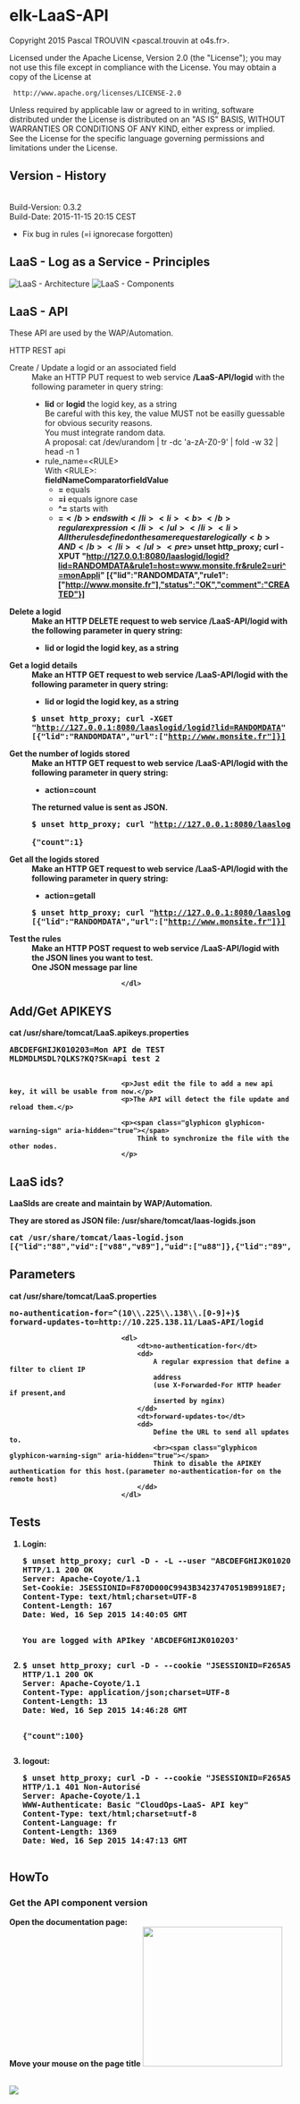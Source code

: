 # elk-LaaS-API

Copyright 2015 Pascal TROUVIN <pascal.trouvin at o4s.fr>.

Licensed under the Apache License, Version 2.0 (the "License");
you may not use this file except in compliance with the License.
You may obtain a copy of the License at

     http://www.apache.org/licenses/LICENSE-2.0

Unless required by applicable law or agreed to in writing, software
distributed under the License is distributed on an "AS IS" BASIS,
WITHOUT WARRANTIES OR CONDITIONS OF ANY KIND, either express or implied.
See the License for the specific language governing permissions and
limitations under the License.

<h2>Version - History</h2>
<br>Build-Version: 0.3.2
<br>Build-Date: 2015-11-15 20:15 CEST
<ul>
<li>Fix bug in rules (=i ignorecase forgotten)</li>
</ul>

<h2>LaaS - Log as a Service - Principles</h2>
<img src="web/images/laas-architecture.png" alt="LaaS - Architecture">
<img src="web/images/LaaS-Components.png" alt="LaaS - Components">
                
<h2>LaaS - API</h2>
                
These API are used by the WAP/Automation.
                
HTTP REST api
                                <dl>
                                    <dt>Create / Update a logid or an associated field</dt>
                                    <dd>
                                        Make an HTTP PUT request to web service <b>/LaaS-API/logid</b>
                                        with the following parameter in query string:
                                        <ul>
                                            <li>
                                                <b>lid</b> or <b>logid</b> the logid key, as a string
                                                <br><span class="glyphicon glyphicon-warning-sign" aria-hidden="true"></span>
                                                Be careful with this key, the value MUST not be easilly guessable for obvious security reasons.
                                                <br>You must integrate random data.
                                                <br>A proposal:  cat /dev/urandom | tr -dc 'a-zA-Z0-9' | fold -w 32 | head -n 1
                                            </li>
                                            <li>
                                                rule_name=&lt;RULE&gt;
                                                <br>With &lt;RULE&gt;:
                                                <br><b>fieldName</b><b>Comparator</b><b>fieldValue</b>
                                                <br><ul>
                                                    <li><b>=</b> equals</li>
                                                    <li><b>=i</b> equals ignore case</li>
                                                    <li><b>^=</b> starts with</li>
                                                    <li><b>=$</b> ends with</li>
                                                    <li><b>~</b> regular expression</li>
                                                </ul>
                                            </li>
                                            <li>All the rules defined on the same request are logically <b>AND</b></li>
                                        </ul>
                                        <pre>$ unset http_proxy; curl -XPUT "http://127.0.0.1:8080/laaslogid/logid?lid=RANDOMDATA&rule1=host=www.monsite.fr&rule2=uri^=monAppli"
[{"lid":"RANDOMDATA","rule1":["http://www.monsite.fr"],"status":"OK","comment":"CREATED"}]
                                        </pre>
                                    </dd>
                                    <dt>Delete a logid</dt>
                                    <dd>
                                        Make an HTTP DELETE request to web service <b>/LaaS-API/logid</b>
                                        with the following parameter in query string:
                                        <ul>
                                            <li>
                                                <b>lid</b> or <b>logid</b> the logid key, as a string
                                            </li>
                                        </ul>
                                    </dd>
                                    <dt>Get a logid details</dt>
                                    <dd>
                                        Make an HTTP GET request to web service <b>/LaaS-API/logid</b>
                                        with the following parameter in query string:
                                        <ul>
                                            <li>
                                                <b>lid</b> or <b>logid</b> the logid key, as a string
                                            </li>
                                        </ul>
                                        <pre>$ unset http_proxy; curl -XGET "http://127.0.0.1:8080/laaslogid/logid?lid=RANDOMDATA"
[{"lid":"RANDOMDATA","url":["http://www.monsite.fr"]}]
                                        </pre>
                                    </dd>
                                    <dt>Get the number of logids stored</dt>
                                    <dd>
                                        Make an HTTP GET request to web service <b>/LaaS-API/logid</b>
                                        with the following parameter in query string:
                                        <ul>
                                            <li>
                                                <b>action=count</b>
                                            </li>
                                        </ul>
                                        The returned value is sent as JSON.
                                        <pre>$ unset http_proxy; curl "http://127.0.0.1:8080/laaslogid/logid?action=count"   
{"count":1}
                                        </pre>
                                    </dd>
                                    <dt>Get all the logids stored</dt>
                                    <dd>
                                        Make an HTTP GET request to web service <b>/LaaS-API/logid</b>
                                        with the following parameter in query string:
                                        <ul>
                                            <li>
                                                <b>action=getall</b>
                                            </li>
                                        </ul>
                                        <pre>$ unset http_proxy; curl "http://127.0.0.1:8080/laaslogid/logid?action=getall"
[{"lid":"RANDOMDATA","url":["http://www.monsite.fr"]}]
                                        </pre>
                                    </dd>
                                    <dt>Test the rules</dt>
                                    <dd>
                                        Make an HTTP POST request to web service <b>/LaaS-API/logid</b>
                                        with the JSON lines you want to test.
                                        <br>One JSON message par line
                                    </dd>
                                    
                                </dl>

<h2>Add/Get APIKEYS</h2>
<p>
<b>cat /usr/share/tomcat/LaaS.apikeys.properties</b>
</p>
<pre>
ABCDEFGHIJK010203=Mon API de TEST
MLDMDLMSDL?QLKS?KQ?SK=api test 2
                                </pre>
                                
                                <p>Just edit the file to add a new api key, it will be usable from now.</p>
                                <p>The API will detect the file update and reload them.</p>
                                
                                <p><span class="glyphicon glyphicon-warning-sign" aria-hidden="true"></span>
                                    Think to synchronize the file with the other nodes.
                                </p>

<h2>LaaS ids?</h2>
                                <p>LaaSIds are create and maintain by WAP/Automation.</p>
                                <p>They are stored as JSON file: <b>/usr/share/tomcat/laas-logids.json</b></p>
                                <pre>cat /usr/share/tomcat/laas-logid.json
[{"lid":"88","vid":["v88","v89"],"uid":["u88"]},{"lid":"89","vid":["89"],"sid":["89"]},{"lid":"90","vid":["90"],"sid":["90"]},{"lid":"91","vid":["91"],"sid":["91"]},{"lid":"92","vid":["92"],"sid":["92"]},{"lid":"93","vid":["93"],"sid":["93"]},{"lid":"94","vid":["94"],"sid":["94"]},{"lid":"95","vid":["95"],"sid":["95"]},{"lid":"96","vid":["96"],"sid":["96"]},{"lid":"97","v</pre>

<h2>Parameters</h2>
<p>
<b>cat /usr/share/tomcat/LaaS.properties</b>
</p>
<pre>
no-authentication-for=^(10\\.225\\.138\\.[0-9]+)$
forward-updates-to=http://10.225.138.11/LaaS-API/logid
</pre>
                                
                                <dl>
                                    <dt>no-authentication-for</dt>
                                    <dd>
                                        A regular expression that define a filter to client IP
                                        address 
                                        (use X-Forwarded-For HTTP header if present,and 
                                        inserted by nginx)
                                    </dd>
                                    <dt>forward-updates-to</dt>
                                    <dd>
                                        Define the URL to send all updates to.
                                        <br><span class="glyphicon glyphicon-warning-sign" aria-hidden="true"></span>
                                        Think to disable the APIKEY authentication for this host.(parameter no-authentication-for on the remote host)
                                    </dd>
                                </dl>

<h2>Tests</h2>
<ol>
<li>Login: <pre>$ unset http_proxy; curl -D - -L --user "ABCDEFGHIJK010203:Mon API de TEST" "http://127.0.0.1:8080/laaslogid/login"
HTTP/1.1 200 OK
Server: Apache-Coyote/1.1
Set-Cookie: JSESSIONID=F870D000C9943B34237470519B9918E7; Path=/laaslogid/; HttpOnly
Content-Type: text/html;charset=UTF-8
Content-Length: 167
Date: Wed, 16 Sep 2015 14:40:05 GMT

You are logged with APIkey 'ABCDEFGHIJK010203'
</pre>
</li>
<li>
<pre>$ unset http_proxy; curl -D - --cookie "JSESSIONID=F265A5ADD3E719741E3E73514A9595CA" "http://127.0.0.1:8080/laaslogid/logid?action=count"
HTTP/1.1 200 OK
Server: Apache-Coyote/1.1
Content-Type: application/json;charset=UTF-8
Content-Length: 13
Date: Wed, 16 Sep 2015 14:46:28 GMT

{"count":100}
</pre>
</li>
<li>
logout: <pre>$ unset http_proxy; curl -D - --cookie "JSESSIONID=F265A5ADD3E719741E3E73514A9595CA" "http://127.0.0.1:8080/laaslogid/login?logout"
HTTP/1.1 401 Non-Autorisé
Server: Apache-Coyote/1.1
WWW-Authenticate: Basic "CloudOps-LaaS- API key"
Content-Type: text/html;charset=utf-8
Content-Language: fr
Content-Length: 1369
Date: Wed, 16 Sep 2015 14:47:13 GMT

</pre>
</li>
</ol>

<h2>HowTo</h2>
                
<h3>Get the API component version</h3>
Open the documentation page: 
<br>Move your mouse on the page title <img src="web/images/laas-version-title.png" width="250">
                                
<br><img src="web/images/laas-version.png">

